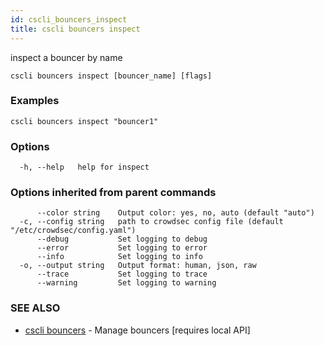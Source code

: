 ```yaml
---
id: cscli_bouncers_inspect
title: cscli bouncers inspect
---
```

inspect a bouncer by name

```
cscli bouncers inspect [bouncer_name] [flags]
```

### Examples

```
cscli bouncers inspect "bouncer1"
```

### Options

```
  -h, --help   help for inspect
```

### Options inherited from parent commands

```
      --color string    Output color: yes, no, auto (default "auto")
  -c, --config string   path to crowdsec config file (default "/etc/crowdsec/config.yaml")
      --debug           Set logging to debug
      --error           Set logging to error
      --info            Set logging to info
  -o, --output string   Output format: human, json, raw
      --trace           Set logging to trace
      --warning         Set logging to warning
```

### SEE ALSO

* [cscli bouncers](/cscli/cscli_bouncers.md)	 - Manage bouncers [requires local API]

